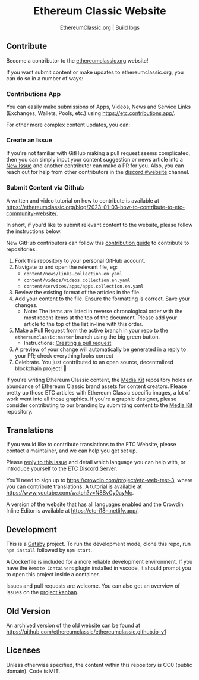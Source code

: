 <div align="center">

# Ethereum Classic Website

[EthereumClassic.org](https://ethereumclassic.org/) | [Build logs](https://app.netlify.com/sites/ethereumclassic/deploys)

</div>

## Contribute

Become a contributor to the [ethereumclassic.org](https://ethereumclassic.org/) website!

If you want submit content or make updates to ethereumclassic.org, you can do so in a number of ways:

### Contributions App

You can easily make submissions of Apps, Videos, News and Service Links (Exchanges, Wallets, Pools, etc.) using https://etc.contributions.app/.

For other more complex content updates, you can:

### Create an Issue

If you're not familiar with GitHub making a pull request seems complicated, then you can simply input your content suggestion or news article into a [New Issue](https://github.com/ethereumclassic/ethereumclassic.github.io/issues/new/choose) and another contributor can make a PR for you. Also, you can reach out for help from other contributors in the [discord #website](https://ethereumclassic.org/discord) channel.

### Submit Content via Github

A written and video tutorial on how to contribute is available at https://ethereumclassic.org/blog/2023-01-03-how-to-contribute-to-etc-community-website/.

In short, if you'd like to submit relevant content to the website, please follow the instructions below.

New GitHub contributors can follow this [contribution guide](https://guides.github.com/activities/forking/) to contribute to repositories.

1. Fork this repository to your personal GitHub account.
1. Navigate to and open the relevant file, eg:
   - `content/news/links.collection.en.yaml`
   - `content/videos/videos.collection.en.yaml`
   - `content/services/apps/apps.collection.en.yaml`
1. Review the existing format of the articles in the file.
1. Add your content to the file. Ensure the formatting is correct. Save your changes.
   - Note: The items are listed in reverse chronological order with the most recent items at the top of the document. Please add your article to the top of the list in-line with this order.
1. Make a Pull Request from the active branch in your repo to the `ethereumclassic:master` branch using the big green button.
   - Instructions: [Creating a pull request](https://help.github.com/en/github/collaborating-with-issues-and-pull-requests/creating-a-pull-request)
1. A preview of your change will automatically be generated in a reply to your PR; check everything looks correct
1. Celebrate. You just contributed to an open source, decentralized blockchain project! 🎉

If you're writing Ethereum Classic content, the [Media Kit](https://github.com/ethereumclassic/Media_Kit) repository holds an abundance of Ethereum Classic brand assets for content creators. Please pretty up those ETC articles with Ethereum Classic specific images, a lot of work went into all those graphics. If you're a graphic designer, please consider contributing to our branding by submitting content to the [Media Kit](https://github.com/ethereumclassic/Media_Kit) repository.

## Translations

If you would like to contribute translations to the ETC Website, please contact a maintainer, and we can help you get set up.

Please [reply to this issue](https://github.com/ethereumclassic/ethereumclassic.github.io/issues/992) and detail which language you can help with, or introduce yourself to the [ETC Discord Server](https://etheruemclassic.org/discord).

You'll need to sign up to https://crowdin.com/project/etc-web-test-3, where you can contribute translations. A tutorial is available at https://www.youtube.com/watch?v=N8SvCy0ayMc.

A version of the website that has all languages enabled and the Crowdin Inline Editor is available at https://etc-i18n.netlify.app/.

## Development

This is a [Gatsby](https://www.gatsbyjs.org/) project. To run the development mode, clone this repo, run `npm install` followed by `npm start`.

A Dockerfile is included for a more reliable development environment. If you have the `Remote Containers` plugin installed in vscode, it should prompt you to open this project inside a container.

Issues and pull requests are welcome. You can also get an overview of issues on the [project kanban](https://github.com/ethereumclassic/ethereumclassic.github.io/projects/1).

## Old Version

An archived version of the old website can be found at https://github.com/ethereumclassic/ethereumclassic.github.io-v1

## Licenses

Unless otherwise specified, the content within this repository is CC0 (public domain). Code is MIT.
